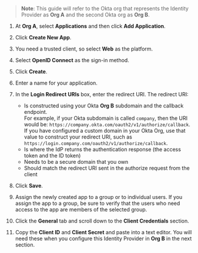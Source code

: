 > **Note**: This guide will refer to the Okta org that represents the Identity Provider as **Org A** and the second Okta org as **Org B**.

1. At **Org A**, select **Applications** and then click **Add Application**.

2. Click **Create New App**.

3. You need a trusted client, so select **Web** as the platform. 

4. Select **OpenID Connect** as the sign-in method. 

5. Click **Create**.

6. Enter a name for your application.

7. In the **Login Redirect URIs** box, enter the redirect URI. The redirect URI:
    * Is constructed using your Okta **Org B** subdomain and the callback endpoint.  
    For example, if your Okta subdomain is called `company`, then the URI would be: `https://company.okta.com/oauth2/v1/authorize/callback`. If you have configured a custom domain in your Okta Org, use that value to construct your redirect URI, such as `https://login.company.com/oauth2/v1/authorize/callback`.
    * Is where the IdP returns the authentication response (the access token and the ID token)
    * Needs to be a secure domain that you own
    * Should match the redirect URI sent in the authorize request from the client
    

8. Click **Save**.

9. Assign the newly created app to a group or to individual users. If you assign the app to a group, be sure to verify that the users who need access to the app are members of the selected group.

10. Click the **General** tab and scroll down to the **Client Credentials** section.

11. Copy the **Client ID** and **Client Secret** and paste into a text editor. You will need these when you configure this Identity Provider in **Org B** in the next section.
